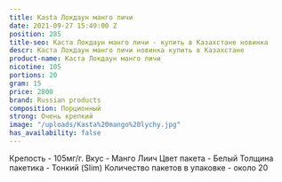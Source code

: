 ```yaml
---
title: Kasta Локдаун манго личи
date: 2021-09-27 15:49:00 Z
position: 285
title-seo: Каста Локдаун манго личи - купить в Казахстане новинка
descr: Каста Локдаун манго личи новинка купить в Казахстане
product-name: Каста Локдаун манго личи
nicotine: 105
portions: 20
gram: 15
price: 2800
brand: Russian products
composition: Порционный
strong: Очень крепкий
image: "/uploads/Kasta%20mango%20lychy.jpg"
has_availability: false
---
```


Крепость - 105мг/г.
Вкус - Манго Лиич
Цвет пакета - Белый
Толщина пакетика - Тонкий (Slim)
Количество пакетов в упаковке - около 20
